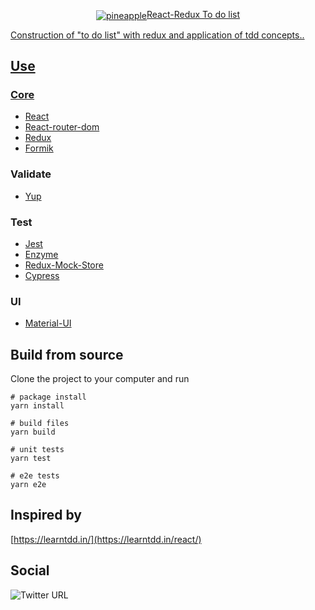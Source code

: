 <p align="center">
	<a href="https://github.com/Linusar/react-redux-tdd-todolist"  target="_blank">
	<img  align="center"  alt="pineapple"  src="https://raw.githubusercontent.com/Linusar/react-redux-tdd-todolist/master/src/images/pineapple.png  />
	</a>
</p>

<h1 align="center">React-Redux To do list </h1>

<p>Construction of "to do list" with redux and application of tdd concepts..</p>

<h2>Use</h2>

<p>
<h3> Core </h3>

- React
- React-router-dom
- Redux
- [Formik](https://jaredpalmer.com/formik/)
  </p>

<p>

<p>
<h3> Validate </h3>

- [Yup](https://github.com/jquense/yup)

 </p>

<p>

<h3> Test </h3>

- [Jest](https://jestjs.io/)
- [Enzyme](https://airbnb.io/enzyme/)
- [Redux-Mock-Store](https://github.com/dmitry-zaets/redux-mock-store)
- [Cypress](https://www.cypress.io/)
  </p>

<p>

<h3> UI </h3>

- [Material-UI](https://material-ui.com)
  </p>

<h2>Build from source</h2>

Clone the project to your computer and run

```
# package install
yarn install

# build files
yarn build

# unit tests
yarn test

# e2e tests
yarn e2e

```

<h2>Inspired by</h2>

<p>

[https://learntdd.in/](https://learntdd.in/react/)

</p>

<h2>Social</h2>
<img  alt="Twitter URL"  src="https://img.shields.io/twitter/url/http/@Alejo40740246.svg?style=social">
